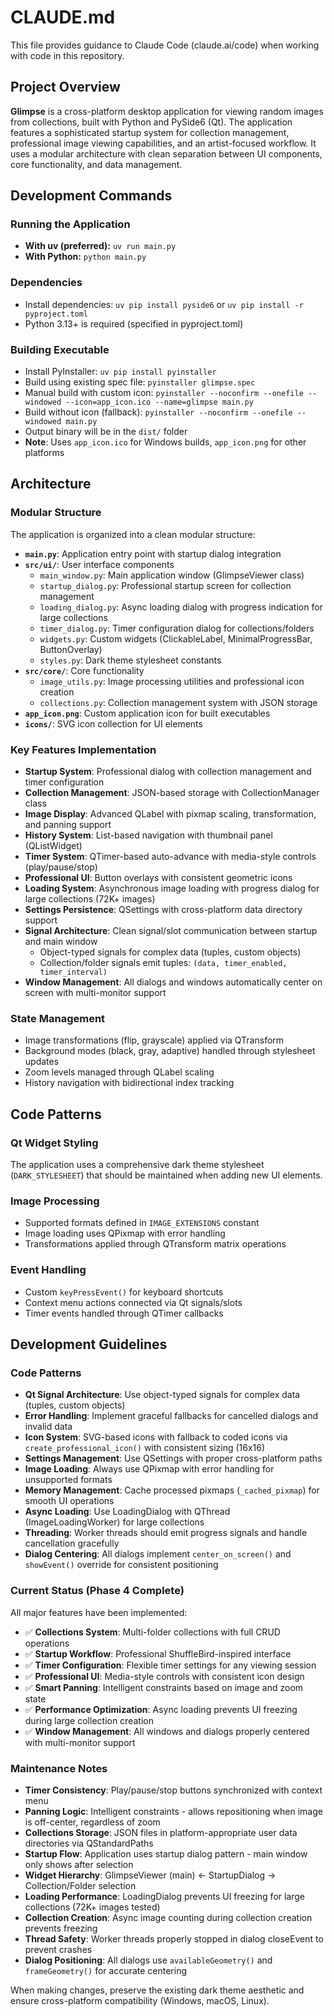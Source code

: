 # CLAUDE.md

This file provides guidance to Claude Code (claude.ai/code) when working with code in this repository.

## Project Overview

**Glimpse** is a cross-platform desktop application for viewing random images from collections, built with Python and PySide6 (Qt). The application features a sophisticated startup system for collection management, professional image viewing capabilities, and an artist-focused workflow. It uses a modular architecture with clean separation between UI components, core functionality, and data management.

## Development Commands

### Running the Application
- **With uv (preferred):** `uv run main.py`
- **With Python:** `python main.py`

### Dependencies
- Install dependencies: `uv pip install pyside6` or `uv pip install -r pyproject.toml`
- Python 3.13+ is required (specified in pyproject.toml)

### Building Executable
- Install PyInstaller: `uv pip install pyinstaller`
- Build using existing spec file: `pyinstaller glimpse.spec`
- Manual build with custom icon: `pyinstaller --noconfirm --onefile --windowed --icon=app_icon.ico --name=glimpse main.py`
- Build without icon (fallback): `pyinstaller --noconfirm --onefile --windowed main.py`
- Output binary will be in the `dist/` folder
- **Note**: Uses `app_icon.ico` for Windows builds, `app_icon.png` for other platforms

## Architecture

### Modular Structure
The application is organized into a clean modular structure:

- **`main.py`**: Application entry point with startup dialog integration
- **`src/ui/`**: User interface components
  - `main_window.py`: Main application window (GlimpseViewer class)
  - `startup_dialog.py`: Professional startup screen for collection management
  - `loading_dialog.py`: Async loading dialog with progress indication for large collections
  - `timer_dialog.py`: Timer configuration dialog for collections/folders
  - `widgets.py`: Custom widgets (ClickableLabel, MinimalProgressBar, ButtonOverlay)
  - `styles.py`: Dark theme stylesheet constants
- **`src/core/`**: Core functionality
  - `image_utils.py`: Image processing utilities and professional icon creation
  - `collections.py`: Collection management system with JSON storage
- **`app_icon.png`**: Custom application icon for built executables
- **`icons/`**: SVG icon collection for UI elements

### Key Features Implementation
- **Startup System**: Professional dialog with collection management and timer configuration
- **Collection Management**: JSON-based storage with CollectionManager class
- **Image Display**: Advanced QLabel with pixmap scaling, transformation, and panning support
- **History System**: List-based navigation with thumbnail panel (QListWidget)
- **Timer System**: QTimer-based auto-advance with media-style controls (play/pause/stop)
- **Professional UI**: Button overlays with consistent geometric icons
- **Loading System**: Asynchronous image loading with progress dialog for large collections (72K+ images)
- **Settings Persistence**: QSettings with cross-platform data directory support
- **Signal Architecture**: Clean signal/slot communication between startup and main window
  - Object-typed signals for complex data (tuples, custom objects)
  - Collection/folder signals emit tuples: `(data, timer_enabled, timer_interval)`
- **Window Management**: All dialogs and windows automatically center on screen with multi-monitor support

### State Management
- Image transformations (flip, grayscale) applied via QTransform
- Background modes (black, gray, adaptive) handled through stylesheet updates
- Zoom levels managed through QLabel scaling
- History navigation with bidirectional index tracking

## Code Patterns

### Qt Widget Styling
The application uses a comprehensive dark theme stylesheet (`DARK_STYLESHEET`) that should be maintained when adding new UI elements.

### Image Processing
- Supported formats defined in `IMAGE_EXTENSIONS` constant
- Image loading uses QPixmap with error handling
- Transformations applied through QTransform matrix operations

### Event Handling
- Custom `keyPressEvent()` for keyboard shortcuts
- Context menu actions connected via Qt signals/slots
- Timer events handled through QTimer callbacks

## Development Guidelines

### Code Patterns
- **Qt Signal Architecture**: Use object-typed signals for complex data (tuples, custom objects)
- **Error Handling**: Implement graceful fallbacks for cancelled dialogs and invalid data
- **Icon System**: SVG-based icons with fallback to coded icons via `create_professional_icon()` with consistent sizing (16x16)
- **Settings Management**: Use QSettings with proper cross-platform paths
- **Image Loading**: Always use QPixmap with error handling for unsupported formats
- **Memory Management**: Cache processed pixmaps (`_cached_pixmap`) for smooth UI operations
- **Async Loading**: Use LoadingDialog with QThread (ImageLoadingWorker) for large collections
- **Threading**: Worker threads should emit progress signals and handle cancellation gracefully
- **Dialog Centering**: All dialogs implement `center_on_screen()` and `showEvent()` override for consistent positioning

### Current Status (Phase 4 Complete)
All major features have been implemented:
- ✅ **Collections System**: Multi-folder collections with full CRUD operations
- ✅ **Startup Workflow**: Professional ShuffleBird-inspired interface
- ✅ **Timer Configuration**: Flexible timer settings for any viewing session
- ✅ **Professional UI**: Media-style controls with consistent icon design
- ✅ **Smart Panning**: Intelligent constraints based on image and zoom state
- ✅ **Performance Optimization**: Async loading prevents UI freezing during large collection creation
- ✅ **Window Management**: All windows and dialogs properly centered with multi-monitor support

### Maintenance Notes
- **Timer Consistency**: Play/pause/stop buttons synchronized with context menu
- **Panning Logic**: Intelligent constraints - allows repositioning when image is off-center, regardless of zoom
- **Collections Storage**: JSON files in platform-appropriate user data directories via QStandardPaths
- **Startup Flow**: Application uses startup dialog pattern - main window only shows after selection
- **Widget Hierarchy**: GlimpseViewer (main) ← StartupDialog → Collection/Folder selection
- **Loading Performance**: LoadingDialog prevents UI freezing for large collections (72K+ images tested)
- **Collection Creation**: Async image counting during collection creation prevents freezing
- **Thread Safety**: Worker threads properly stopped in dialog closeEvent to prevent crashes
- **Dialog Positioning**: All dialogs use `availableGeometry()` and `frameGeometry()` for accurate centering

When making changes, preserve the existing dark theme aesthetic and ensure cross-platform compatibility (Windows, macOS, Linux).